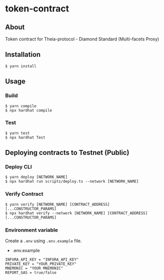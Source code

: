 # token-contract
## About
Token contract for Theia-protocol - Diamond Standard (Multi-facets Proxy)
## Installation
```shell
$ yarn install
```
## Usage
### Build
```shell
$ yarn compile
$ npx hardhat compile
```
### Test
```shell
$ yarn test
$ npx hardhat Test
```

## Deploying contracts to Testnet (Public)

### Deploy CLI
```shell
$ yarn deploy [NETWORK_NAME]
$ npx hardhat run scripts/deploy.ts --network [NETWORK_NAME]
```

### Verify Contract
```shell
$ yarn verify [NETWORK_NAME] [CONTRACT_ADDRESS] [...CONSTRUCTOR_PARAMS]
$ npx hardhat verify --network [NETWORK_NAME] [CONTRACT_ADDRESS] [...CONSTRUCTOR_PARAMS]
```
### Environment variable

Create a `.env` using `.env.example` file.

- .env.example
```
INFURA_API_KEY = "INFURA_API_KEY"
PRIVATE_KEY = "YOUR_PRIVATE_KEY"
MNEMONIC = "YOUR MNEMONIC"
REPORT_GAS = true/false
```